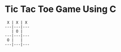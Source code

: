 # Tic Tac Toe Game Using C

```
 X | X | X 
---|---|---
   | O |   
---|---|---
 O |   |   
---|---|---
```

